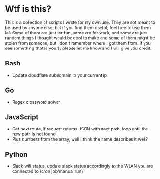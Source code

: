 # Wtf is this?

This is a collection of scripts I wrote for my own use. They are not meant to be used by anyone else, but if you find them useful, feel free to use them lol. Some of them are just for fun, some are for work, and some are just random things I thought would be cool to make and some of them might be stolen from someone, but I don't remember where I got them from. If you see something that is yours, please let me know and I will give you credit.

## Bash

- Update cloudflare subdomain to your current ip

## Go

- Regex crossword solver

## JavaScript

- Get next route, if request returns JSON with next path, loop until the new path is not found
- Plus numbers from the array, well I think the name describes it well?

## Python

- Slack wifi status, update slack status accordingly to the WLAN you are connected to (cron job/manual run)
